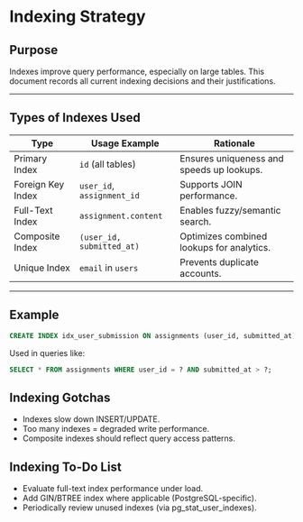 <!--
START OF: indexes.md
Purpose: Document indexing strategies to support performance and query optimization.
Update Frequency: When indexes are added, changed, or removed.
Location: docs/database/indexes.md
-->

# Indexing Strategy

## Purpose

Indexes improve query performance, especially on large tables. This document records all current indexing decisions and their justifications.

---

## Types of Indexes Used

| Type              | Usage Example              | Rationale                                 |
|-------------------|----------------------------|-------------------------------------------|
| Primary Index     | `id` (all tables)          | Ensures uniqueness and speeds up lookups. |
| Foreign Key Index | `user_id`, `assignment_id` | Supports JOIN performance.                |
| Full-Text Index   | `assignment.content`       | Enables fuzzy/semantic search.            |
| Composite Index   | `(user_id, submitted_at)`  | Optimizes combined lookups for analytics. |
| Unique Index      | `email` in `users`         | Prevents duplicate accounts.              |

---

## Example

```sql
CREATE INDEX idx_user_submission ON assignments (user_id, submitted_at);
```

Used in queries like:

```sql
SELECT * FROM assignments WHERE user_id = ? AND submitted_at > ?;
```

## Indexing Gotchas

- Indexes slow down INSERT/UPDATE.
- Too many indexes = degraded write performance.
- Composite indexes should reflect query access patterns.

## Indexing To-Do List

- Evaluate full-text index performance under load.
- Add GIN/BTREE index where applicable (PostgreSQL-specific).
- Periodically review unused indexes (via pg_stat_user_indexes).

<!-- END OF: indexes.md -->
